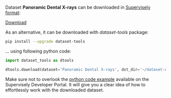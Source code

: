 Dataset **Panoramic Dental X-rays** can be downloaded in [Supervisely format](https://developer.supervisely.com/api-references/supervisely-annotation-json-format):

 [Download](https://assets.supervisely.com/supervisely-supervisely-assets-public/teams_storage/y/A/DS/FTOXPbAvBdm8A0JANQyP2rQjfd0O9tMQ3kkE2EVvHXxXuC9ygQ5wB9rkIcV3DXEdgJvbZYIFRxOta4PkJdYrW2qHgWzhjeTr2SRFpGXtT8MX7i0eOqNun9z8zV2z.tar)

As an alternative, it can be downloaded with *dataset-tools* package:
``` bash
pip install --upgrade dataset-tools
```

... using following python code:
``` python
import dataset_tools as dtools

dtools.download(dataset='Panoramic Dental X-rays', dst_dir='~/dataset-ninja/')
```
Make sure not to overlook the [python code example](https://developer.supervisely.com/getting-started/python-sdk-tutorials/iterate-over-a-local-project) available on the Supervisely Developer Portal. It will give you a clear idea of how to effortlessly work with the downloaded dataset.

